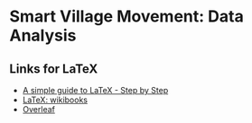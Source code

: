 # Smart Village Movement: Data Analysis

## Links for LaTeX
- [A simple guide to LaTeX - Step by Step](https://www.latex-tutorial.com/tutorials/)
- [LaTeX: wikibooks](https://en.wikibooks.org/wiki/LaTeX)
- [Overleaf](https://www.overleaf.com/learn/latex/Learn_LaTeX_in_30_minutes)
